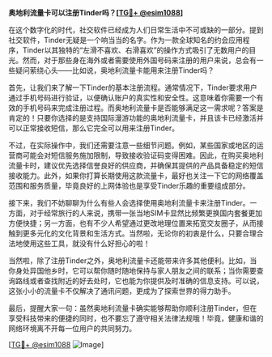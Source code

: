 **奥地利流量卡可以注册Tinder吗？[[TG💪+ @esim1088](https://t.me/s/esim1088)]**

在这个数字化的时代，社交软件已经成为人们日常生活中不可或缺的一部分。提到社交软件，Tinder无疑是一个响当当的名字。作为一款全球知名的约会应用程序，Tinder以其独特的“左滑不喜欢、右滑喜欢”的操作方式吸引了无数用户的目光。然而，对于那些身在海外或者需要使用外国号码来注册的用户来说，总会有一些疑问萦绕心头——比如说，奥地利流量卡能用来注册Tinder吗？

首先，让我们来了解一下Tinder的基本注册流程。通常情况下，Tinder要求用户通过手机号码进行验证，以便确认账户的真实性和安全性。这意味着你需要一个有效的手机号码来完成注册过程。而奥地利流量卡是否能够满足这一需求呢？答案是肯定的！只要你选择的是支持国际漫游功能的奥地利流量卡，并且该卡已经激活并可以正常接收短信，那么它完全可以用来注册Tinder。

不过，在实际操作中，我们还需要注意一些细节问题。例如，某些国家或地区的运营商可能会对短信服务施加限制，导致接收验证码变得困难。因此，在购买奥地利流量卡时，建议优先选择信誉良好的供应商，并确保其提供的产品具备稳定的短信接收能力。此外，如果你打算长期使用这款流量卡，最好也关注一下它的网络覆盖范围和服务质量，毕竟良好的上网体验也是享受Tinder乐趣的重要组成部分。

接下来，我们不妨聊聊为什么有些人会选择使用奥地利流量卡来注册Tinder。一方面，对于经常旅行的人来说，携带一张当地SIM卡显然比频繁更换国内套餐更加方便快捷；另一方面，也有不少人希望通过更改地理位置来拓宽交友圈子，从而接触到更多元化的文化背景和生活方式。当然啦，无论你的初衷是什么，只要合理合法地使用这些工具，就没有什么好担心的啦！

当然啦，除了注册Tinder之外，奥地利流量卡还能带来许多其他便利。比如，当你身处异国他乡时，它可以帮你随时随地保持与家人朋友之间的联系；当你需要查询路线或者查找附近的好去处时，它也能为你提供及时准确的信息支持。可以说，这张小小的流量卡不仅解决了通讯问题，更成为了探索世界的得力助手。

最后，提醒大家一句：虽然奥地利流量卡确实能够帮助你顺利注册Tinder，但在享受科技带来的便捷的同时，也不要忘了遵守相关法律法规哦！毕竟，健康和谐的网络环境离不开每一位用户的共同努力。

[[TG💪+ @esim1088](https://t.me/s/esim1088) ![Image](https://i.postimg.cc/4NQfJmqS/Snipaste-2025-05-13-00-14-12.png)]